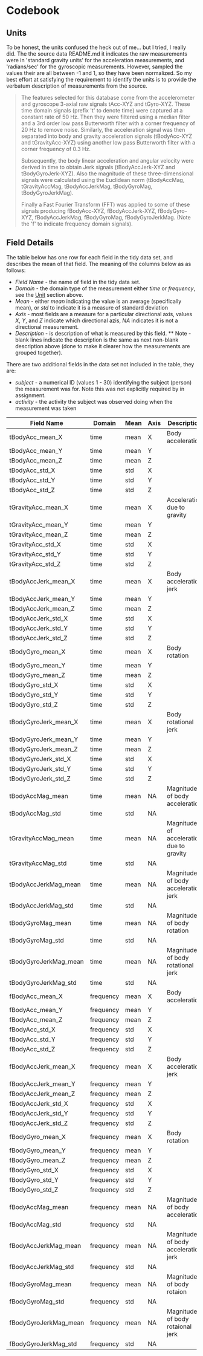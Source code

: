 # Codebook

## Units 
To be honest, the units confused the heck out of me... but I tried, I really did.  The the source data README.md it indicates the raw measurements were in 'standard gravity units' for the acceleration measurements, and 'radians/sec' for the gyroscopic measurements.  However, sampled the values their are all between -1 and 1, so they have been normalized.  So my best effort at satisfying the requirement to identify the units is to provide the verbatum description of measurements from the source.  

> The features selected for this database come from the accelerometer and gyroscope 3-axial raw signals tAcc-XYZ and tGyro-XYZ. These time domain signals (prefix 't' to denote time) were captured at a constant rate of 50 Hz. Then they were filtered using a median filter and a 3rd order low pass Butterworth filter with a corner frequency of 20 Hz to remove noise. Similarly, the acceleration signal was then separated into body and gravity acceleration signals (tBodyAcc-XYZ and tGravityAcc-XYZ) using another low pass Butterworth filter with a corner frequency of 0.3 Hz. 
>
>Subsequently, the body linear acceleration and angular velocity were derived in time to obtain Jerk signals (tBodyAccJerk-XYZ and tBodyGyroJerk-XYZ). Also the magnitude of these three-dimensional signals were calculated using the Euclidean norm (tBodyAccMag, tGravityAccMag, tBodyAccJerkMag, tBodyGyroMag, tBodyGyroJerkMag). 
>
>Finally a Fast Fourier Transform (FFT) was applied to some of these signals producing fBodyAcc-XYZ, fBodyAccJerk-XYZ, fBodyGyro-XYZ, fBodyAccJerkMag, fBodyGyroMag, fBodyGyroJerkMag. (Note the 'f' to indicate frequency domain signals). 

## Field Details
The table below has one row for each field in the tidy data set, and describes the mean of that field.  The meaning of the columns below as as follows:
* *Field Name* - the name of field in the tidy data set.
* *Domain* - the domain type of the measurement either *time* or  *frequency*, see the [Unit](#Units) section above.
* *Mean* - either *mean* indicating the value is an average (specifically mean), or *std* to indicate it is a measure of standard deviation
* *Axis* - most fields are a measure for a particular directional axis, values *X*, *Y*, and *Z* indicate which directional azis, *NA* indicates it is not a directional measurement.
* *Description* - is description of what is measured by this field.
** Note - blank lines indicate the description is the same as next non-blank description above (done to make it clearer how the measurements are grouped together).  

There are two additional fields in the data set not included in the table, they are:
* *subject* - a numerical ID (values 1 - 30) identifying the subject (person) the measurement was for.  Note this was not explicitly required by in assignment.
* *activity* - the activity the subject was observed doing when the measurement was taken


| Field Name            | Domain     | Mean | Axis | Description
|-----------------------|------------|------|------|-----------------------------------------------------|
| tBodyAcc_mean_X       | time       | mean | X    | Body acceleration
| tBodyAcc_mean_Y       | time       | mean | Y    | 
| tBodyAcc_mean_Z       | time       | mean | Z    | 
| tBodyAcc_std_X        | time       | std  | X    | 
| tBodyAcc_std_Y        | time       | std  | Y    | 
| tBodyAcc_std_Z        | time       | std  | Z    | 
| tGravityAcc_mean_X    | time       | mean | X    | Acceleration due to gravity
| tGravityAcc_mean_Y    | time       | mean | Y    | 
| tGravityAcc_mean_Z    | time       | mean | Z    | 
| tGravityAcc_std_X     | time       | std  | X    | 
| tGravityAcc_std_Y     | time       | std  | Y    | 
| tGravityAcc_std_Z     | time       | std  | Z    | 
| tBodyAccJerk_mean_X   | time       | mean | X    | Body acceleration jerk
| tBodyAccJerk_mean_Y   | time       | mean | Y    | 
| tBodyAccJerk_mean_Z   | time       | mean | Z    | 
| tBodyAccJerk_std_X    | time       | std  | X    | 
| tBodyAccJerk_std_Y    | time       | std  | Y    | 
| tBodyAccJerk_std_Z    | time       | std  | Z    | 
| tBodyGyro_mean_X      | time       | mean | X    | Body rotation
| tBodyGyro_mean_Y      | time       | mean | Y    | 
| tBodyGyro_mean_Z      | time       | mean | Z    | 
| tBodyGyro_std_X       | time       | std  | X    | 
| tBodyGyro_std_Y       | time       | std  | Y    | 
| tBodyGyro_std_Z       | time       | std  | Z    | 
| tBodyGyroJerk_mean_X  | time       | mean | X    | Body rotational jerk
| tBodyGyroJerk_mean_Y  | time       | mean | Y    | 
| tBodyGyroJerk_mean_Z  | time       | mean | Z    | 
| tBodyGyroJerk_std_X   | time       | std  | X    | 
| tBodyGyroJerk_std_Y   | time       | std  | Y    | 
| tBodyGyroJerk_std_Z   | time       | std  | Z    | 
| tBodyAccMag_mean      | time       | mean | NA   | Magnitude of body acceleration
| tBodyAccMag_std       | time       | std  | NA   | 
| tGravityAccMag_mean   | time       | mean | NA   | Magnitude of acceleration due to gravity
| tGravityAccMag_std    | time       | std  | NA   | 
| tBodyAccJerkMag_mean  | time       | mean | NA   | Magnitude of body acceleration jerk
| tBodyAccJerkMag_std   | time       | std  | NA   | 
| tBodyGyroMag_mean     | time       | mean | NA   | Magnitude of body rotation
| tBodyGyroMag_std      | time       | std  | NA   | 
| tBodyGyroJerkMag_mean | time       | mean | NA   | Magnitude of body rotational jerk
| tBodyGyroJerkMag_std  | time       | std  | NA   | 
| fBodyAcc_mean_X       | frequency  | mean | X    | Body acceleration
| fBodyAcc_mean_Y       | frequency  | mean | Y    | 
| fBodyAcc_mean_Z       | frequency  | mean | Z    | 
| fBodyAcc_std_X        | frequency  | std  | X    | 
| fBodyAcc_std_Y        | frequency  | std  | Y    | 
| fBodyAcc_std_Z        | frequency  | std  | Z    | 
| fBodyAccJerk_mean_X   | frequency  | mean | X    | Body acceleration jerk
| fBodyAccJerk_mean_Y   | frequency  | mean | Y    | 
| fBodyAccJerk_mean_Z   | frequency  | mean | Z    | 
| fBodyAccJerk_std_X    | frequency  | std  | X    | 
| fBodyAccJerk_std_Y    | frequency  | std  | Y    | 
| fBodyAccJerk_std_Z    | frequency  | std  | Z    | 
| fBodyGyro_mean_X      | frequency  | mean | X    | Body rotation
| fBodyGyro_mean_Y      | frequency  | mean | Y    | 
| fBodyGyro_mean_Z      | frequency  | mean | Z    | 
| fBodyGyro_std_X       | frequency  | std  | X    | 
| fBodyGyro_std_Y       | frequency  | std  | Y    | 
| fBodyGyro_std_Z       | frequency  | std  | Z    | 
| fBodyAccMag_mean      | frequency  | mean | NA   | Magnitude of body acceleration
| fBodyAccMag_std       | frequency  | std  | NA   | 
| fBodyAccJerkMag_mean  | frequency  | mean | NA   | Magnitude of body acceleration jerk
| fBodyAccJerkMag_std   | frequency  | std  | NA   | 
| fBodyGyroMag_mean     | frequency  | mean | NA   | Magnitude of body rotaion
| fBodyGyroMag_std      | frequency  | std  | NA   | 
| fBodyGyroJerkMag_mean | frequency  | mean | NA   | Magnitude of body rotaional jerk
| fBodyGyroJerkMag_std  | frequency  | std  | NA   | 
